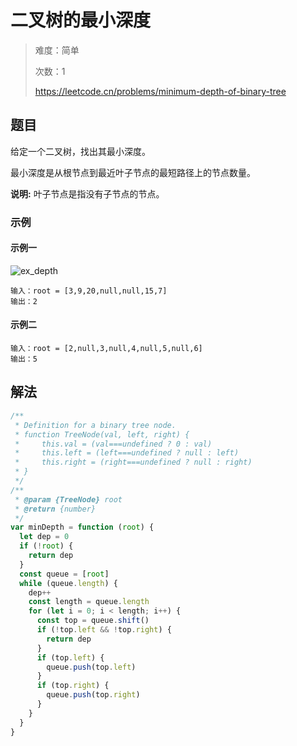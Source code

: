 # 二叉树的最小深度

> 难度：简单
>
> 次数：1
>
> https://leetcode.cn/problems/minimum-depth-of-binary-tree

## 题目

给定一个二叉树，找出其最小深度。

最小深度是从根节点到最近叶子节点的最短路径上的节点数量。

**说明:** 叶子节点是指没有子节点的节点。

### 示例

#### 示例一

![ex_depth](https://assets.leetcode.com/uploads/2020/10/12/ex_depth.jpg)

```
输入：root = [3,9,20,null,null,15,7]
输出：2
```

#### 示例二

```
输入：root = [2,null,3,null,4,null,5,null,6]
输出：5
```

## 解法

```javascript
/**
 * Definition for a binary tree node.
 * function TreeNode(val, left, right) {
 *     this.val = (val===undefined ? 0 : val)
 *     this.left = (left===undefined ? null : left)
 *     this.right = (right===undefined ? null : right)
 * }
 */
/**
 * @param {TreeNode} root
 * @return {number}
 */
var minDepth = function (root) {
  let dep = 0
  if (!root) {
    return dep
  }
  const queue = [root]
  while (queue.length) {
    dep++
    const length = queue.length
    for (let i = 0; i < length; i++) {
      const top = queue.shift()
      if (!top.left && !top.right) {
        return dep
      }
      if (top.left) {
        queue.push(top.left)
      }
      if (top.right) {
        queue.push(top.right)
      }
    }
  }
}
```
